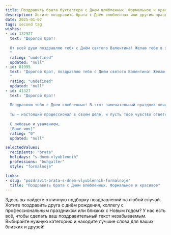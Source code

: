 ```yaml
---
title: Поздравить брата бухгалтера с Днем влюбленных. Формальное и красивое
description: Хотите поздравить брата с Днем влюбленных или другим праздником? Наш ИИ создаст незабываемое поздравление, а вы обязательно выделитесь среди других.  
date: 2025-01-07
tags: second tag
wishes:
- id: 132927
  text: "Дорогой брат!
  
  От всей души поздравляю тебя с Днём святого Валентина! Желаю тебе в этот прекрасный праздник любви и романтики океана нежности, взаимопонимания и душевного тепла. Пусть твоя жизнь будет наполнена счастьем, а профессиональные успехи в твоей ответственной работе бухгалтера принесут тебе удовлетворение и финансовое благополучие.  Пусть любовь и гармония всегда окружают тебя!
  "
  rating: "undefined"
  updated: "null"
- id: 81995
  text: "Дорогой брат, поздравляю тебя с Днем святого Валентина! Желаю тебе  вдохновения, тепла, стабильности и любви в твоей жизни. Пусть каждый день будет полон ярких моментов и приятных сюрпризов.  Пусть и в бухгалтерском отделе царит гармония, а все отчеты сходятся идеально!
  "
  rating: "undefined"
  updated: "null"
- id: 41327
  text: "Дорогой брат!
  
  Поздравляю тебя с Днем влюбленных! В этот замечательный праздник хочу пожелать тебе крепкой и искренней любви, которая наполняет сердце теплом и радостью. Пусть каждый день будет наполнен счастливыми мгновениями и поддержкой близкого человека.
  
  Ты — настоящий профессионал в своем деле, и пусть твое чувство ответственности и внимательность к деталям будут также ценны в личной жизни. Желаю тебе обрести гармонию и понимание, которые так важны в отношениях.
  
  С любовью и уважением,
  [Ваше имя]"
  rating: "0"
  updated: "null"

selectedValues:
  recipients: "brata"
  holidays: "s-dnem-vlyublennih"
  professions: "buhgalter"
  style: "formalnoje"

links:
- slug: "pozdravit-brata-s-dnem-vlyublennih-formalnoje"
  title: "Поздравить брата с Днем влюбленных. Формальное и красивое"
---
```


Здесь вы найдете отличную подборку поздравлений на любой случай. 
Хотите поздравить друга с днём рождения, коллегу с профессиональным праздником или близких с Новым годом? У нас есть всё, чтобы сделать ваш поздравительный текст незабываемым. Выбирайте нужную категорию и находите лучшие слова для ваших близких и друзей!

